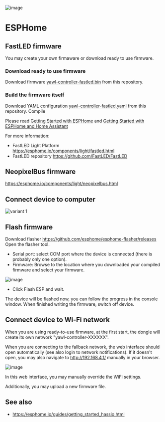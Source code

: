 ![image](https://user-images.githubusercontent.com/4923679/149402476-306efe19-1e98-4770-9b0e-16290bc4a205.png)

# ESPHome

## FastLED firmware

You may create your own firmaware or download ready to use firmware.

### Download ready to use firmware

Download firmware [yawl-controller-fastled.bin](yawl-controller-fastled.bin) from this repository.

### Build the firmware itself

Download YAML configuration [yawl-controller-fastled.yaml](yawl-controller-fastled.yaml) from this repository. 
Compile 

Please read [Getting Started with ESPHome](https://esphome.io/guides/getting_started_command_line.html) and [Getting Started with ESPHome and Home Assistant](https://esphome.io/guides/getting_started_hassio.html)

For more information:
- FastLED Light Platform https://esphome.io/components/light/fastled.html
- FastLED repository https://github.com/FastLED/FastLED

## NeopixelBus firmware

https://esphome.io/components/light/neopixelbus.html

## Connect device to computer

![variant 1](/images/flash-1.png)

## Flash firmware

Download flasher https://github.com/esphome/esphome-flasher/releases
Open the flasher tool.
 - Serial port: select COM port where the device is connected (there is probably only one option).
 - Firmware: Browse to the location where you downloaded your compiled firmware and select your firmware.

![image](https://user-images.githubusercontent.com/4923679/150183719-f0c19bbd-f6de-4fff-8127-51d3ef30a4f7.png)

- Click Flash ESP and wait.

The device will be flashed now, you can follow the progress in the console window.
When finished writing the firmware, switch off device.

## Connect device to Wi-Fi network

When you are using ready-to-use firmware, at the first start, the dongle will create its own network "yawl-controller-XXXXXX". 


When you are connecting to the fallback network, the web interface should open automatically (see also login to network notifications). If it doesn't open, you may also navigate to http://192.168.4.1/ manually in your browser.

![image](https://user-images.githubusercontent.com/4923679/124567130-61863c00-de4c-11eb-86be-49ea9a270f94.png)

In this web interface, you may manually override the WiFi settings.

Additionally, you may upload a new firmware file.

## See also
 - https://esphome.io/guides/getting_started_hassio.html
